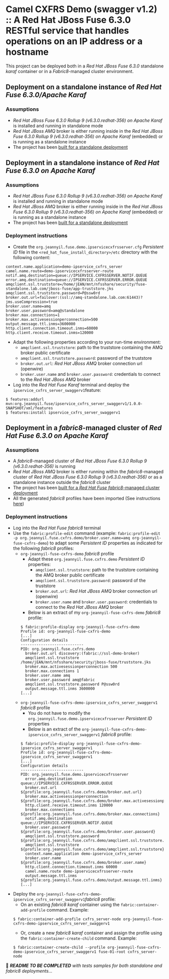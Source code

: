 # Camel CXFRS Demo (swagger v1.2) :: A Red Hat JBoss Fuse 6.3.0 RESTful service that handles operations on an IP address or a hostname

This project can be deployed both in a _Red Hat JBoss Fuse 6.3.0_ standalone _karaf_ container or in a _Fabric8_-managed cluster environment.

## Deployment on a standalone instance of _Red Hat Fuse 6.3.0/Apache Karaf_ 

### Assumptions
- _Red Hat JBoss Fuse 6.3.0 Rollup 9 (v6.3.0.redhat-356) on Apache Karaf_ is installed and running in standalone mode
- _Red Hat JBoss AMQ_ broker is either running inside in the _Red Hat JBoss Fuse 6.3.0 Rollup 9 (v6.3.0.redhat-356) on Apache Karaf_ (embedded) or
is running as a standalone instance
- The project has been [built for a standalone deployment](../README.md#build-for-a-standalone-deployment)

## Deployment in a standalone instance of _Red Hat Fuse 6.3.0 on Apache Karaf_ 

### Assumptions
- _Red Hat JBoss Fuse 6.3.0 Rollup 9 (v6.3.0.redhat-356) on Apache Karaf_ is installed and running in standalone mode
- _Red Hat JBoss AMQ_ broker is either running inside in the _Red Hat JBoss Fuse 6.3.0 Rollup 9 (v6.3.0.redhat-356) on Apache Karaf_ (embedded) or
is running as a standalone instance
- The project has been [built for a standalone deployment](../README.md#build-for-a-standalone-deployment)

### Deployment instructions

- Create the `org.jeannyil.fuse.demo.ipservicecxfrsserver.cfg` _Persistent ID_ file in the `<red_hat_fuse_install_directory>/etc` directory with the 
following content:
```
context.name.application=demo-ipservice_cxfrs_server
camel.name.route=demo-ipservicecxfrsserver-route
notif.amq.destination=queue://IPSERVICE.CXFRSSERVER.NOTIF.QUEUE
error.amq.destination=queue://IPSERVICE.CXFRSSERVER.ERROR.QUEUE
amqclient.ssl.truststore=/home/jEAN/mnt/nfsshare/security/fuse-standalone.lab.com/jboss-fuse/app-truststore.jks
amqclient.ssl.truststore.password=P@ssw0rd
broker.out.url=failover:(ssl://amq-standalone.lab.com:61443)?jms.useCompression=true
broker.user.name=amq
broker.user.password=amq@standalone
broker.max.connections=1
broker.max.activesessionperconnection=500
output.message.ttl.inms=3600000
http.client.connection.timeout.inms=60000
http.client.receive.timeout.inms=120000
```
- Adapt the following properties according to your run-time environment:
  - `amqclient.ssl.truststore`: path to the truststore containing the AMQ broker public certificate
  - `amqclient.ssl.truststore.password`: password of the truststore
  - `broker.out.url`: _Red Hat JBoss AMQ_ broker connection url (openwire)
  - `broker.user.name` and `broker.user.password`: credentials to connect to the _Red Hat JBoss AMQ_ broker
- Log into the _Red Hat Fuse Karaf_ terminal and deploy the `ipservice_cxfrs_server_swaggerv1`feature:
```
$ features:addurl mvn:org.jeannyil.fuse/ipservice_cxfrs_server_swaggerv1/1.0.0-SNAPSHOT/xml/features
$ features:install ipservice_cxfrs_server_swaggerv1
``` 

## Deployment in a _fabric8_-managed cluster of _Red Hat Fuse 6.3.0 on Apache Karaf_ 

### Assumptions
- A _fabric8_-managed cluster of _Red Hat JBoss Fuse 6.3.0 Rollup 9 (v6.3.0.redhat-356)_ is running
- _Red Hat JBoss AMQ_ broker is either running within the _fabric8_-managed cluster of _Red Hat JBoss Fuse 6.3.0 Rollup 9 (v6.3.0.redhat-356)_ or
as a standalone instance outside the _fabric8_ cluster
- The project has been [built for a _Red Hat Fuse fabric8_-managed cluster deployment](../README.md#build-for-a-_fabric8_-managed-cluster-deployment)
- All the generated _fabric8_ profiles have been imported (See instructions [here](../README.md#build-for-a-_fabric8_-managed-cluster-deployment))

### Deployment instructions

- Log into the _Red Hat Fuse fabric8_ terminal
- Use the `fabric:profile-edit` command (example: `fabric:profile-edit -p org.jeannyil.fuse.cxfrs.demo/broker.user.name=amq org-jeannyil-fuse-cxfrs-demo`) 
to adapt some _Persistent ID_ properties as indicated for the following _fabric8_ profiles:
  - `org-jeannyil-fuse-cxfrs-demo` _fabric8_ profile
    - Adapt these `org.jeannyil.fuse.cxfrs.demo` _Persistent ID_ properties: 
      - `amqclient.ssl.truststore`: path to the truststore containing the AMQ broker public certificate
      - `amqclient.ssl.truststore.password`: password of the truststore
      - `broker.out.url`: _Red Hat JBoss AMQ_ broker connection url (openwire)
      - `broker.user.name` and `broker.user.password`: credentials to connect to the _Red Hat JBoss AMQ_ broker
    - Below is an extract of my `org-jeannyil-fuse-cxfrs-demo` _fabric8_ profile:
    ```
    $ fabric:profile-display org-jeannyil-fuse-cxfrs-demo
    Profile id: org-jeannyil-fuse-cxfrs-demo
    [...]
    Configuration details
    ----------------------------
    PID: org.jeannyil.fuse.cxfrs.demo
      broker.out.url discovery:(fabric://ssl-demo-broker)
      amqclient.ssl.truststore /home/jEAN/mnt/nfsshare/security/jboss-fuse/truststore.jks
      broker.max.activesessionperconnection 500
      broker.max.connections 1
      broker.user.name amq
      broker.user.password amq@fabric
      amqclient.ssl.truststore.password P@ssw0rd
      output.message.ttl.inms 3600000
    [...]
    ```
  - `org-jeannyil-fuse-cxfrs-demo-ipservice_cxfrs_server_swaggerv1` _fabric8_ profile
    - You do not have to modify the `org.jeannyil.fuse.demo.ipservicecxfrsserver` _Persistent ID_ properties 
    - Below is an extract of the `org-jeannyil-fuse-cxfrs-demo-ipservice_cxfrs_server_swaggerv1` _fabric8_ profile:
    ```
    $ fabric:profile-display org-jeannyil-fuse-cxfrs-demo-ipservice_cxfrs_server_swaggerv1
    Profile id: org-jeannyil-fuse-cxfrs-demo-ipservice_cxfrs_server_swaggerv1
    [...]
    Configuration details
    ----------------------------
    PID: org.jeannyil.fuse.demo.ipservicecxfrsserver
      error.amq.destination queue://IPSERVICE.CXFRSSERVER.ERROR.QUEUE
      broker.out.url ${profile:org.jeannyil.fuse.cxfrs.demo/broker.out.url}
      broker.max.activesessionperconnection ${profile:org.jeannyil.fuse.cxfrs.demo/broker.max.activesessionperconnection}
      http.client.receive.timeout.inms 120000
      broker.max.connections ${profile:org.jeannyil.fuse.cxfrs.demo/broker.max.connections}
      notif.amq.destination queue://IPSERVICE.CXFRSSERVER.NOTIF.QUEUE
      broker.user.password ${profile:org.jeannyil.fuse.cxfrs.demo/broker.user.password}
      amqclient.ssl.truststore.password ${profile:org.jeannyil.fuse.cxfrs.demo/amqclient.ssl.truststore.password}
      amqclient.ssl.truststore ${profile:org.jeannyil.fuse.cxfrs.demo/amqclient.ssl.truststore}
      context.name.application demo-ipservice_cxfrs_server
      broker.user.name ${profile:org.jeannyil.fuse.cxfrs.demo/broker.user.name}
      http.client.connection.timeout.inms 60000
      camel.name.route demo-ipservicecxfrsserver-route
      output.message.ttl.inms ${profile:org.jeannyil.fuse.cxfrs.demo/output.message.ttl.inms}
    [...]
    ```
- Deploy the `org-jeannyil-fuse-cxfrs-demo-ipservice_cxfrs_server_swaggerv1`_fabric8_ profile:
  - On an existing _fabric8 karaf_ container using the `fabric:container-add-profile` command.
  Example: 
  ```
  $ fabric:container-add-profile cxfrs_server-node org-jeannyil-fuse-cxfrs-demo-ipservice_cxfrs_server_swaggerv1
  ```
  - Or, create a new _fabric8 karaf_ container and assign the profile using the `fabric:container-create-child` command.
  Example:
  ```
  $ fabric:container-create-child --profile org-jeannyil-fuse-cxfrs-demo-ipservice_cxfrs_server_swaggerv1 fuse-01-root cxfrs_server-node
  ```

:construction: *__README TO BE COMPLETED__ with tests samples for both standalone and fabric8 deployments...*
